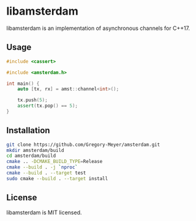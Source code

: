 # libamsterdam

libamsterdam is an implementation of asynchronous channels for C++17.

## Usage

```c++
#include <cassert>

#include <amsterdam.h>

int main() {
    auto [tx, rx] = amst::channel<int>();

    tx.push(5);
    assert(tx.pop() == 5);
}
```

## Installation

```sh
git clone https://github.com/Gregory-Meyer/amsterdam.git
mkdir amsterdam/build
cd amsterdam/build
cmake .. -DCMAKE_BUILD_TYPE=Release
cmake --build . -j `nproc`
cmake --build . --target test
sudo cmake --build . --target install
```

## License

libamsterdam is MIT licensed.
